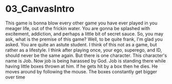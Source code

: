 # 03_CanvasIntro
This game is bonna blow every other game you have ever played in you meager life, out of the frickin water. You are gonna be splashed with excitement, addiction, and perhaps a little bit of secret sauce. So, you may ask, what is the premise of this game? Well, to be quite frank, I'm glad you asked. You are quite an astute student. I think of this not as a game, but rather as a lifestyle. I think after playing once, your ego, superego, and ID, should never be the same again. But there is one character. This character's name is Job. Now job is being harassed by God. Job is standing there while having little boxes thrown at him. If he gets hit by a box then he dies. He moves around by following the mouse. The boxes constantly get bigger over time
